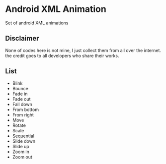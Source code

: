# Android XML Animation
Set of android XML animations


## Disclaimer
None of codes here is not mine, I just collect them from all over the internet. the credit goes to all developers who share their works.

## List
- Blink
- Bounce
- Fade in
- Fade out
- Fall down
- From bottom
- From right
- Move
- Rotate
- Scale
- Sequential
- Slide down
- Slide up
- Zoom in
- Zoom out